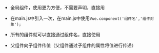 * 全局组件，使用更为方便，不需要声明，直接用
* 在main.js中引入一次，在main.js中使用`Vue.component('组件名','组件对象');`
* 所有的组件就可以直接通过组件名，直接使用

* 父组件向子组件传值（父组件通过子组件的属性将值进行传递）
